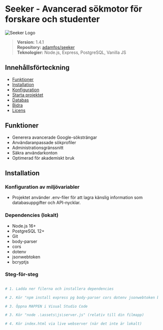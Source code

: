 # Seeker - Avancerad sökmotor för forskare och studenter

![Seeker Logo](https://i.ibb.co/pvmJX8pm/output-onlinepngtools.png)

> **Version:** 1.4.1  
> **Repository:** [adamfos/seeker](https://github.com/adamfos/seeker)  
> **Teknologier:** Node.js, Express, PostgreSQL, Vanilla JS

## Innehållsförteckning
- [Funktioner](#-funktioner)
- [Installation](#-installation)
- [Konfiguration](#%EF%B8%8F-konfiguration)
- [Starta projektet](#-starta-projektet)
- [Databas](#-databas)
- [Bidra](#-bidra)
- [Licens](#-licens)

## Funktioner
- Generera avancerade Google-söksträngar
- Användaranpassade sökprofiler
- Administrationsgränssnitt
- Säkra användarkonton
- Optimerad för akademiskt bruk

## Installation

### Konfiguration av miljövariabler
- Projektet använder .env-filer för att lagra känslig information som databasuppgifter och API-nycklar.

### Dependencies (lokalt)
- Node.js 16+
- PostgreSQL 12+
- Git
- body-parser
- cors
- dotenv
- jsonwebtoken
- bcryptjs

### Steg-för-steg
```bash

# 1. Ladda ner filerna och installera dependencies

# 2. Kör "npm install express pg body-parser cors dotenv jsonwebtoken bcryptjs" (om nödvändigt)

# 3. Öppna MAPPEN i Visual Studio Code

# 3. Kör "node .\assets\js\server.js" (relativ till din filmapp)

# 4. Kör index.html via live webserver (när det inte är lokalt)
